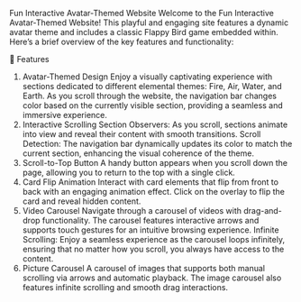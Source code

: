 Fun Interactive Avatar-Themed Website
Welcome to the Fun Interactive Avatar-Themed Website! This playful and engaging site features a dynamic avatar theme and includes a classic Flappy Bird game embedded within. Here’s a brief overview of the key features and functionality:

🎨 Features
1. Avatar-Themed Design
Enjoy a visually captivating experience with sections dedicated to different elemental themes: Fire, Air, Water, and Earth.
As you scroll through the website, the navigation bar changes color based on the currently visible section, providing a seamless and immersive experience.
2. Interactive Scrolling
Section Observers: As you scroll, sections animate into view and reveal their content with smooth transitions.
Scroll Detection: The navigation bar dynamically updates its color to match the current section, enhancing the visual coherence of the theme.
3. Scroll-to-Top Button
A handy button appears when you scroll down the page, allowing you to return to the top with a single click.
4. Card Flip Animation
Interact with card elements that flip from front to back with an engaging animation effect. Click on the overlay to flip the card and reveal hidden content.
5. Video Carousel
Navigate through a carousel of videos with drag-and-drop functionality. The carousel features interactive arrows and supports touch gestures for an intuitive browsing experience.
Infinite Scrolling: Enjoy a seamless experience as the carousel loops infinitely, ensuring that no matter how you scroll, you always have access to the content.
6. Picture Carousel
A carousel of images that supports both manual scrolling via arrows and automatic playback. The image carousel also features infinite scrolling and smooth drag interactions.
